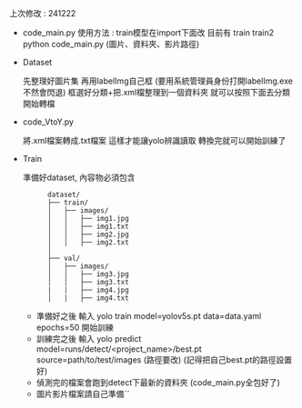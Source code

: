 上次修改 : 241222

- code_main.py 
        使用方法 : 
            train模型在import下面改 目前有 train train2
            python code_main.py (圖片、資料夾、影片路徑)

- Dataset

    先整理好圖片集
    再用labelImg自己框 (要用系統管理員身份打開labelImg.exe 不然會閃退)
    框選好分類+把.xml檔整理到一個資料夾
    就可以按照下面去分類 開始轉檔

- code_VtoY.py

    將.xml檔案轉成.txt檔案 這樣才能讓yolo辨識讀取
    轉換完就可以開始訓練了

- Train

    準備好dataset, 內容物必須包含
  ```
        dataset/
        ├── train/
        │   ├── images/
        │   │   ├── img1.jpg
        │   │   ├── img1.txt
        │   │   ├── img2.jpg
        │   │   ├── img2.txt
        │   
        ├── val/
        │   ├── images/
        │   │   ├── img3.jpg
        │   │   ├── img3.txt
        |   |   ├── img4.jpg
        │   |   ├── img4.txt

  ```

  - 準備好之後 輸入 yolo train model=yolov5s.pt data=data.yaml epochs=50 開始訓練
  - 訓練完之後 輸入 yolo predict model=runs/detect/<project_name>/best.pt source=path/to/test/images (路徑要改) (記得把自己best.pt的路徑設置好)
  - 偵測完的檔案會跑到detect下最新的資料夾 (code_main.py全包好了)
  - 圖片影片檔案請自己準備ˋˊ


